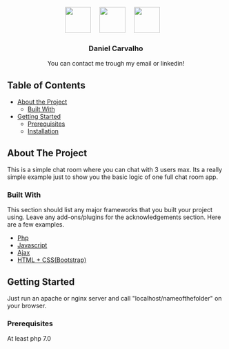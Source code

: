 <!-- PROJECT LOGO -->
<p align="center">
  <a href="mailto:danielcarvalho.wd@gmail.com?subject=Came%20from%20Github"><img src="https://i.imgur.com/Ebm2449.png" data-canonical-src="https://i.imgur.com/Ebm2449.png" width="60" height="60" /></a>&nbsp;&nbsp;&nbsp;&nbsp;
  <a href="https://www.linkedin.com/in/daniel-carvalho-wd/"><img src="https://i.imgur.com/4TWkj9v.png" data-canonical-src="https://i.imgur.com/4TWkj9v.png" width="60" height="60" /></a>&nbsp;&nbsp;&nbsp;&nbsp;
  <a href="https://github.com/daniel-wdv"><img src="https://i.imgur.com/4OTnWOC.png" data-canonical-src="https://i.imgur.com/4OTnWOC.png" width="60" height="60" /></a>&nbsp;&nbsp;&nbsp;&nbsp;
  
<p>

  <h3 align="center">Daniel Carvalho</h3>

  <p align="center">
    You can contact me trough my email or linkedin!
    <br />
  </p>
</p>



<!-- TABLE OF CONTENTS -->
## Table of Contents

* [About the Project](#about-the-project)
  * [Built With](#built-with)
* [Getting Started](#getting-started)
  * [Prerequisites](#prerequisites)
  * [Installation](#installation)


<!-- ABOUT THE PROJECT -->
## About The Project
This is a simple chat room where you can chat with 3 users max. Its a really simple example just to show you the basic logic of one full chat room app.

### Built With
This section should list any major frameworks that you built your project using. Leave any add-ons/plugins for the acknowledgements section. Here are a few examples.
* [Php](https://www.php.net)
* [Javascript](https://www.javascript.com/)
* [Ajax](#)
* [HTML + CSS(Bootstrap)](#)



<!-- GETTING STARTED -->
## Getting Started

Just run an apache or nginx server and call "localhost/nameofthefolder" on your browser.


### Prerequisites

At least php 7.0
